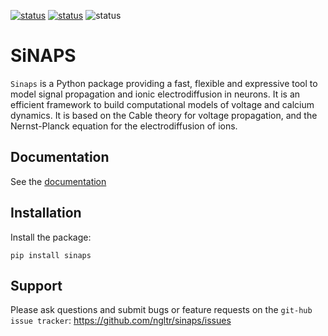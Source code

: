 [![status](https://joss.theoj.org/papers/d47fbf887ce21cf686a56bac1b36817e/status.svg)](https://joss.theoj.org/papers/d47fbf887ce21cf686a56bac1b36817e)
[![status](https://img.shields.io/pypi/v/sinaps?color=green)](https://pypi.org/project/SiNAPS/)
![status](https://github.com/ngltr/sinaps/workflows/pytest/badge.svg)

# SiNAPS

`Sinaps` is a Python package providing a fast, flexible and expressive tool to model signal propagation and ionic electrodiffusion in neurons. It is an efficient framework to build computational models of voltage and calcium dynamics. It is based on the Cable theory for voltage propagation, and the Nernst-Planck equation for the electrodiffusion of ions.

## Documentation

See the [documentation](https://math.unice.fr/~guerrier/sinaps_doc)

## Installation

Install the package:

    pip install sinaps


## Support

Please ask questions and submit bugs or feature requests on the
`git-hub issue tracker`: https://github.com/ngltr/sinaps/issues

